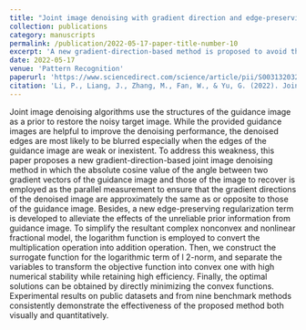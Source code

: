 ```yaml
---
title: "Joint image denoising with gradient direction and edge-preserving regularization"
collection: publications
category: manuscripts
permalink: /publication/2022-05-17-paper-title-number-10
excerpt: 'A new gradient-direction-based method is proposed to avoid the denoised edges to be blurred especially when the edges of the guidance image are weak or inexistent.'
date: 2022-05-17
venue: 'Pattern Recognition'
paperurl: 'https://www.sciencedirect.com/science/article/pii/S0031320321006828'
citation: 'Li, P., Liang, J., Zhang, M., Fan, W., & Yu, G. (2022). Joint image denoising with gradient direction and edge-preserving regularization. Pattern Recognition, 125, 108506.'
---
```


Joint image denoising algorithms use the structures of the guidance image as a prior to restore the noisy target image. While the provided guidance images are helpful to improve the denoising performance, the denoised edges are most likely to be blurred especially when the edges of the guidance image are weak or inexistent. To address this weakness, this paper proposes a new gradient-direction-based joint image denoising method in which the absolute cosine value of the angle between two gradient vectors of the guidance image and those of the image to recover is employed as the parallel measurement to ensure that the gradient directions of the denoised image are approximately the same as or opposite to those of the guidance image. Besides, a new edge-preserving regularization term is developed to alleviate the effects of the unreliable prior information from guidance image. To simplify the resultant complex nonconvex and nonlinear fractional model, the logarithm function is employed to convert the multiplication operation into addition operation. Then, we construct the surrogate function for the logarithmic term of l 2-norm, and separate the variables to transform the objective function into convex one with high numerical stability while retaining high efficiency. Finally, the optimal solutions can be obtained by directly minimizing the convex functions. Experimental results on public datasets and from nine benchmark methods consistently demonstrate the effectiveness of the proposed method both visually and quantitatively.
